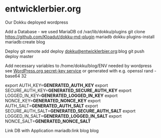 entwicklerbier.org
==================

Our Dokku deployed wordpress

Add a Database - we used MariaDB
  cd /var/lib/dokku/plugins
  git clone https://github.com/Kloadut/dokku-md-plugin mariadb
  dokku plugins-install
  mariadb:create blog

Deploy
  git remote add deploy dokku@entwicklerbier.org:blog
  git push deploy master

Add necessary variables to /home/dokku/blog/ENV needed by wordpress see [WordPress.org secret-key service](https://api.wordpress.org/secret-key/1.1/salt/) or generated with e.g.
  openssl rand -base64 32
  
  export AUTH_KEY=__GENERATED_AUTH_KEY__
  export SECURE_AUTH_KEY=__GENERATED_SECURE_AUTH_KEY__
  export LOGGED_IN_KEY=__GENERATED_LOGGED_IN_KEY__
  export NONCE_KEY=__GENERATED_NONCE_KEY__
  export AUTH_SALT=__GENERATED_AUTH_SALT__
  export SECURE_AUTH_SALT=__GENERATED_SECURE_AUTH_SALT__
  export LOGGED_IN_SALT=__GENERATED_LOGGED_IN_SALT__
  export NONCE_SALT=__GENERATED_NONCE_SALT__

Link DB with Application
  mariadb:link blog blog
